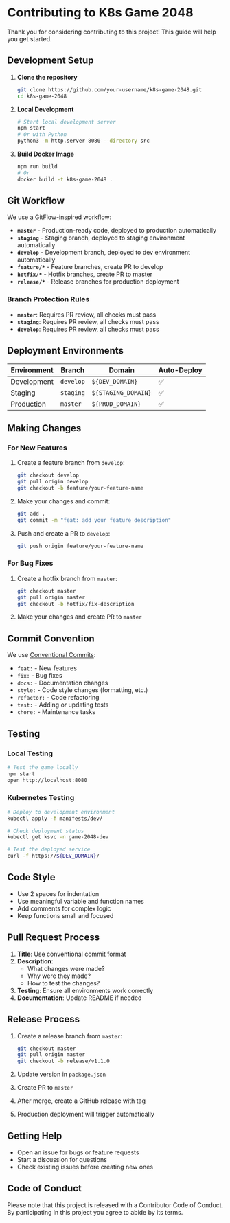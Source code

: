 # Contributing to K8s Game 2048

Thank you for considering contributing to this project! This guide will help you get started.

## Development Setup

1. **Clone the repository**
   ```bash
   git clone https://github.com/your-username/k8s-game-2048.git
   cd k8s-game-2048
   ```

2. **Local Development**
   ```bash
   # Start local development server
   npm start
   # Or with Python
   python3 -m http.server 8080 --directory src
   ```

3. **Build Docker Image**
   ```bash
   npm run build
   # Or
   docker build -t k8s-game-2048 .
   ```

## Git Workflow

We use a GitFlow-inspired workflow:

- **`master`** - Production-ready code, deployed to production automatically
- **`staging`** - Staging branch, deployed to staging environment automatically
- **`develop`** - Development branch, deployed to dev environment automatically  
- **`feature/*`** - Feature branches, create PR to develop
- **`hotfix/*`** - Hotfix branches, create PR to master
- **`release/*`** - Release branches for production deployment

### Branch Protection Rules

- **`master`**: Requires PR review, all checks must pass
- **`staging`**: Requires PR review, all checks must pass
- **`develop`**: Requires PR review, all checks must pass

## Deployment Environments

| Environment | Branch | Domain | Auto-Deploy |
|-------------|--------|---------|------------|
| Development | `develop` | `${DEV_DOMAIN}` | ✅ |
| Staging | `staging` | `${STAGING_DOMAIN}` | ✅ |
| Production | `master` | `${PROD_DOMAIN}` | ✅ |

## Making Changes

### For New Features

1. Create a feature branch from `develop`:
   ```bash
   git checkout develop
   git pull origin develop
   git checkout -b feature/your-feature-name
   ```

2. Make your changes and commit:
   ```bash
   git add .
   git commit -m "feat: add your feature description"
   ```

3. Push and create a PR to `develop`:
   ```bash
   git push origin feature/your-feature-name
   ```

### For Bug Fixes

1. Create a hotfix branch from `master`:
   ```bash
   git checkout master
   git pull origin master
   git checkout -b hotfix/fix-description
   ```

2. Make your changes and create PR to `master`

## Commit Convention

We use [Conventional Commits](https://www.conventionalcommits.org/):

- `feat:` - New features
- `fix:` - Bug fixes
- `docs:` - Documentation changes
- `style:` - Code style changes (formatting, etc.)
- `refactor:` - Code refactoring
- `test:` - Adding or updating tests
- `chore:` - Maintenance tasks

## Testing

### Local Testing
```bash
# Test the game locally
npm start
open http://localhost:8080
```

### Kubernetes Testing
```bash
# Deploy to development environment
kubectl apply -f manifests/dev/

# Check deployment status
kubectl get ksvc -n game-2048-dev

# Test the deployed service
curl -f https://${DEV_DOMAIN}/
```

## Code Style

- Use 2 spaces for indentation
- Use meaningful variable and function names
- Add comments for complex logic
- Keep functions small and focused

## Pull Request Process

1. **Title**: Use conventional commit format
2. **Description**: 
   - What changes were made?
   - Why were they made?
   - How to test the changes?
3. **Testing**: Ensure all environments work correctly
4. **Documentation**: Update README if needed

## Release Process

1. Create a release branch from `master`:
   ```bash
   git checkout master
   git pull origin master
   git checkout -b release/v1.1.0
   ```

2. Update version in `package.json`

3. Create PR to `master`

4. After merge, create a GitHub release with tag

5. Production deployment will trigger automatically

## Getting Help

- Open an issue for bugs or feature requests
- Start a discussion for questions
- Check existing issues before creating new ones

## Code of Conduct

Please note that this project is released with a Contributor Code of Conduct. By participating in this project you agree to abide by its terms.
